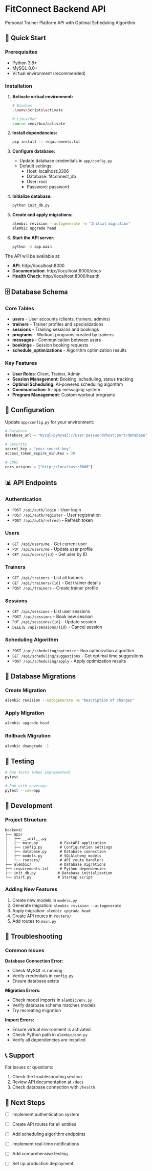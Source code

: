 # FitConnect Backend API

Personal Trainer Platform API with Optimal Scheduling Algorithm

## 🚀 Quick Start

### Prerequisites
- Python 3.8+
- MySQL 8.0+
- Virtual environment (recommended)

### Installation

1. **Activate virtual environment:**
   ```bash
   # Windows
   .\venv\Scripts\activate
   
   # Linux/Mac
   source venv/bin/activate
   ```

2. **Install dependencies:**
   ```bash
   pip install -r requirements.txt
   ```

3. **Configure database:**
   - Update database credentials in `app/config.py`
   - Default settings:
     - Host: localhost:3306
     - Database: fitconnect_db
     - User: root
     - Password: password

4. **Initialize database:**
   ```bash
   python init_db.py
   ```

5. **Create and apply migrations:**
   ```bash
   alembic revision --autogenerate -m "Initial migration"
   alembic upgrade head
   ```

6. **Start the API server:**
   ```bash
   python -m app.main
   ```

The API will be available at:
- **API**: http://localhost:8000
- **Documentation**: http://localhost:8000/docs
- **Health Check**: http://localhost:8000/health

## 🗄️ Database Schema

### Core Tables
- **users** - User accounts (clients, trainers, admins)
- **trainers** - Trainer profiles and specializations
- **sessions** - Training sessions and bookings
- **programs** - Workout programs created by trainers
- **messages** - Communication between users
- **bookings** - Session booking requests
- **schedule_optimizations** - Algorithm optimization results

### Key Features
- **User Roles**: Client, Trainer, Admin
- **Session Management**: Booking, scheduling, status tracking
- **Optimal Scheduling**: AI-powered scheduling algorithm
- **Communication**: In-app messaging system
- **Program Management**: Custom workout programs

## 🔧 Configuration

Update `app/config.py` for your environment:

```python
# Database
database_url = "mysql+pymysql://user:password@host:port/database"

# Security
secret_key = "your-secret-key"
access_token_expire_minutes = 30

# CORS
cors_origins = ["http://localhost:3000"]
```

## 📊 API Endpoints

### Authentication
- `POST /api/auth/login` - User login
- `POST /api/auth/register` - User registration
- `POST /api/auth/refresh` - Refresh token

### Users
- `GET /api/users/me` - Get current user
- `PUT /api/users/me` - Update user profile
- `GET /api/users/{id}` - Get user by ID

### Trainers
- `GET /api/trainers` - List all trainers
- `GET /api/trainers/{id}` - Get trainer details
- `POST /api/trainers` - Create trainer profile

### Sessions
- `GET /api/sessions` - List user sessions
- `POST /api/sessions` - Book new session
- `PUT /api/sessions/{id}` - Update session
- `DELETE /api/sessions/{id}` - Cancel session

### Scheduling Algorithm
- `POST /api/scheduling/optimize` - Run optimization algorithm
- `GET /api/scheduling/suggestions` - Get optimal time suggestions
- `POST /api/scheduling/apply` - Apply optimization results

## 🔄 Database Migrations

### Create Migration
```bash
alembic revision --autogenerate -m "Description of changes"
```

### Apply Migration
```bash
alembic upgrade head
```

### Rollback Migration
```bash
alembic downgrade -1
```

## 🧪 Testing

```bash
# Run tests (when implemented)
pytest

# Run with coverage
pytest --cov=app
```

## 📝 Development

### Project Structure
```
backend/
├── app/
│   ├── __init__.py
│   ├── main.py          # FastAPI application
│   ├── config.py        # Configuration settings
│   ├── database.py      # Database connection
│   ├── models.py        # SQLAlchemy models
│   └── routers/         # API route handlers
├── alembic/             # Database migrations
├── requirements.txt     # Python dependencies
├── init_db.py          # Database initialization
└── start.py            # Startup script
```

### Adding New Features
1. Create new models in `models.py`
2. Generate migration: `alembic revision --autogenerate`
3. Apply migration: `alembic upgrade head`
4. Create API routes in `routers/`
5. Add routes to `main.py`

## 🚨 Troubleshooting

### Common Issues

**Database Connection Error:**
- Check MySQL is running
- Verify credentials in `config.py`
- Ensure database exists

**Migration Errors:**
- Check model imports in `alembic/env.py`
- Verify database schema matches models
- Try recreating migration

**Import Errors:**
- Ensure virtual environment is activated
- Check Python path in `alembic/env.py`
- Verify all dependencies are installed

## 📞 Support

For issues or questions:
1. Check the troubleshooting section
2. Review API documentation at `/docs`
3. Check database connection with `/health`

## 🎯 Next Steps

- [ ] Implement authentication system
- [ ] Create API routes for all entities
- [ ] Add scheduling algorithm endpoints
- [ ] Implement real-time notifications
- [ ] Add comprehensive testing
- [ ] Set up production deployment




























